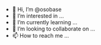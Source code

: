 - 👋 Hi, I’m @osobase
- 👀 I’m interested in ...
- 🌱 I’m currently learning ...
- 💞️ I’m looking to collaborate on ...
- 📫 How to reach me ...

<!---
osobase/osobase is a ✨ special ✨ repository because its `README.md` (this file) appears on your GitHub profile.
You can click the Preview link to take a look at your changes.
--->
